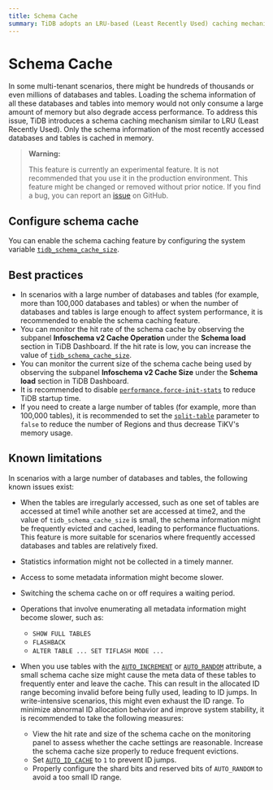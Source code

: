```yaml
---
title: Schema Cache
summary: TiDB adopts an LRU-based (Least Recently Used) caching mechanism for schema information, which significantly reduces memory usage and improves performance in scenarios with a large number of databases and tables.
---
```


# Schema Cache

In some multi-tenant scenarios, there might be hundreds of thousands or even millions of databases and tables. Loading the schema information of all these databases and tables into memory would not only consume a large amount of memory but also degrade access performance. To address this issue, TiDB introduces a schema caching mechanism similar to LRU (Least Recently Used). Only the schema information of the most recently accessed databases and tables is cached in memory.

> **Warning:**
>
> This feature is currently an experimental feature. It is not recommended that you use it in the production environment. This feature might be changed or removed without prior notice. If you find a bug, you can report an [issue](https://github.com/pingcap/tidb/issues) on GitHub.

## Configure schema cache

You can enable the schema caching feature by configuring the system variable [`tidb_schema_cache_size`](/system-variables.md#tidb_schema_cache_size-new-in-v800).

## Best practices

- In scenarios with a large number of databases and tables (for example, more than 100,000 databases and tables) or when the number of databases and tables is large enough to affect system performance, it is recommended to enable the schema caching feature.
- You can monitor the hit rate of the schema cache by observing the subpanel **Infoschema v2 Cache Operation** under the **Schema load** section in TiDB Dashboard. If the hit rate is low, you can increase the value of [`tidb_schema_cache_size`](/system-variables.md#tidb_schema_cache_size-new-in-v800).
- You can monitor the current size of the schema cache being used by observing the subpanel **Infoschema v2 Cache Size** under the **Schema load** section in TiDB Dashboard.
- It is recommended to disable [`performance.force-init-stats`](/tidb-configuration-file.md#force-init-stats-new-in-v657-and-v710) to reduce TiDB startup time.
- If you need to create a large number of tables (for example, more than 100,000 tables), it is recommended to set the [`split-table`](/tidb-configuration-file.md#split-table) parameter to `false` to reduce the number of Regions and thus decrease TiKV's memory usage.

## Known limitations

In scenarios with a large number of databases and tables, the following known issues exist:

- When the tables are irregularly accessed, such as one set of tables are accessed at time1 while another set are accessed at time2, and the value of `tidb_schema_cache_size` is small, the schema information might be frequently evicted and cached, leading to performance fluctuations. This feature is more suitable for scenarios where frequently accessed databases and tables are relatively fixed.
- Statistics information might not be collected in a timely manner.
- Access to some metadata information might become slower.
- Switching the schema cache on or off requires a waiting period.
- Operations that involve enumerating all metadata information might become slower, such as:

    - `SHOW FULL TABLES`
    - `FLASHBACK`
    - `ALTER TABLE ... SET TIFLASH MODE ...`
- When you use tables with the [`AUTO_INCREMENT`](/auto-increment.md) or [`AUTO_RANDOM`](/auto-random.md) attribute, a small schema cache size might cause the meta data of these tables to frequently enter and leave the cache. This can result in the allocated ID range becoming invalid before being fully used, leading to ID jumps. In write-intensive scenarios, this might even exhaust the ID range. To minimize abnormal ID allocation behavior and improve system stability, it is recommended to take the following measures:

    - View the hit rate and size of the schema cache on the monitoring panel to assess whether the cache settings are reasonable. Increase the schema cache size properly to reduce frequent evictions.
    - Set [`AUTO_ID_CACHE`](/auto-increment.md#auto_id_cache) to `1` to prevent ID jumps.
    - Properly configure the shard bits and reserved bits of `AUTO_RANDOM` to avoid a too small ID range.